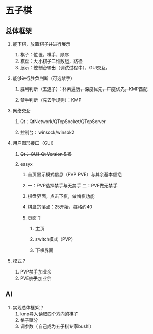 # 五子棋

## 总体框架

1. 能下棋，放置棋子并进行展示
   1. 棋子：位置，棋手，顺序
   2. 棋盘：大小棋子二维数组，路径
   3. 展示：~~控制台输出~~（调试过程中），GUI交互。

2. 能够进行胜负判断（可选禁手）

   1. 胜利判断（五连子）：~~朴素遍历，深度优先，广度优先，~~KMP匹配

   2. 禁手判断（先去学规则）：KMP

      

3. ~~网络交互~~

   1. Qt：QtNetwork/QTcpSocket/QTcpServer

   2. 控制台：winsock/winsok2

      

4. 用户图形接口（GUI）
   1. ~~Qt： GUI-Qt Version 5.15~~
   
   2. easyx
      1. 首页显示模式信息（PVP PVE）与其余基本信息
      
      2. 一：PVP选择禁手与无禁手  二：PVE做无禁手
      
      3. 棋盘界面，点击下棋，做悔棋功能
      
      4. 棋盘的落点：25开始，每格约40
      
      5. 页面？
      
         1. 主页
      
         2. switch模式（PVP）
      
         3. 下棋界面
      
            
      
         

5. 模式？
   1. PVP禁手加业余
   2. PVE~~禁手~~加业余

## AI

1. 实现总体框架？
   1. kmp导入读取四个方向的棋子
   2. 格子赋分
   3. 调参数（自己成为五子棋专家bushi）
   
   
